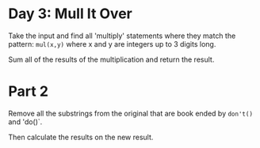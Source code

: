 # Day 3: Mull It Over
Take the input and find all 'multiply' statements where they match the pattern:
`mul(x,y)` where x and y are integers up to 3 digits long.

Sum all of the results of the multiplication and return the result.

# Part 2
Remove all the substrings from the original that are book ended by `don't()` and 'do()`.

Then calculate the results on the new result.
